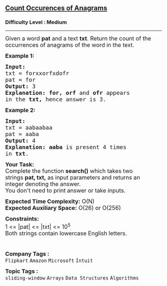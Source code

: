 <h2><a href="https://www.geeksforgeeks.org/problems/count-occurences-of-anagrams5839/1?page=8&difficulty=Medium&status=unsolved&sortBy=submissions">Count Occurences of Anagrams</a></h2><h3>Difficulty Level : Medium</h3><hr><div class="problems_problem_content__Xm_eO"><p><span style="font-size: 18px;">Given a word <strong>pat</strong>&nbsp;and a text <strong>txt</strong>. Return the count of the occurrences of anagrams of the word in the text.</span></p>
<p><span style="font-size: 18px;"><strong>Example 1:</strong></span></p>
<pre><span style="font-size: 18px;"><strong>Input:
</strong>txt = forxxorfxdofr
pat = for
<strong>Output:</strong> 3
<strong>Explanation:</strong> <strong>for, orf</strong> and <strong>ofr </strong>appears
in the <strong>txt, </strong>hence answer is 3.
</span></pre>
<p><span style="font-size: 18px;"><strong>Example 2:</strong></span></p>
<pre><span style="font-size: 18px;"><strong>Input:
</strong>txt = aabaabaa
pat = aaba
<strong>Output:</strong> 4
<strong>Explanation:</strong>&nbsp;<strong>aaba</strong> is present 4 times
in <strong>txt</strong>.
</span></pre>
<p><span style="font-size: 18px;"><strong>Your Task:</strong><br>Complete the function <strong>search()</strong>&nbsp;which takes two strings&nbsp;<strong>pat, txt,</strong>&nbsp;as input parameters&nbsp;and returns an integer&nbsp;denoting the answer.&nbsp;<br>You don't need to print answer or take inputs.</span></p>
<p><span style="font-size: 18px;"><strong>Expected Time Complexity:</strong>&nbsp;O(N)<br><strong>Expected Auxiliary Space:</strong>&nbsp;O(26) or O(256)</span></p>
<p><span style="font-size: 18px;"><strong>Constraints:</strong><br>1 &lt;=&nbsp;|pat| &lt;= |txt|&nbsp;&lt;= 10<sup>5</sup><br>Both strings contain lowercase English letters.</span></p>
<p>&nbsp;</p></div><p><span style=font-size:18px><strong>Company Tags : </strong><br><code>Flipkart</code>&nbsp;<code>Amazon</code>&nbsp;<code>Microsoft</code>&nbsp;<code>Intuit</code>&nbsp;<br><p><span style=font-size:18px><strong>Topic Tags : </strong><br><code>sliding-window</code>&nbsp;<code>Arrays</code>&nbsp;<code>Data Structures</code>&nbsp;<code>Algorithms</code>&nbsp;
